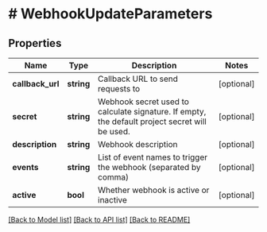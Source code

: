 # # WebhookUpdateParameters

## Properties

Name | Type | Description | Notes
------------ | ------------- | ------------- | -------------
**callback_url** | **string** | Callback URL to send requests to | [optional] 
**secret** | **string** | Webhook secret used to calculate signature. If empty, the default project secret will be used. | [optional] 
**description** | **string** | Webhook description | [optional] 
**events** | **string** | List of event names to trigger the webhook (separated by comma) | [optional] 
**active** | **bool** | Whether webhook is active or inactive | [optional] 

[[Back to Model list]](../../README.md#documentation-for-models) [[Back to API list]](../../README.md#documentation-for-api-endpoints) [[Back to README]](../../README.md)


